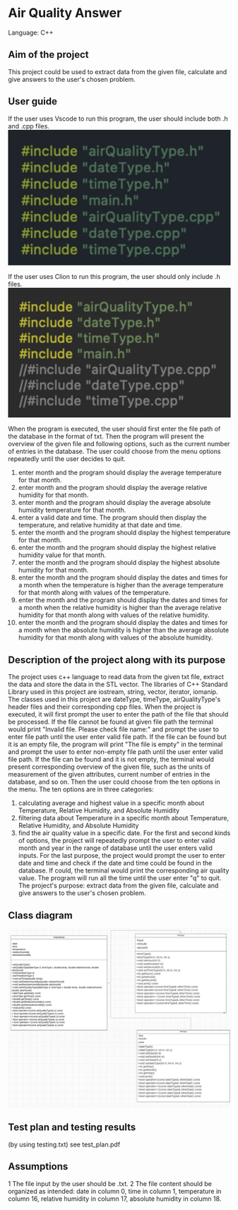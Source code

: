 # Air Quality Answer

Language: C++

## Aim of the project

This project could be used to extract data from the given file, calculate and give answers to the user's chosen problem.

## User guide

If the user uses Vscode to run this program, the user should include both .h and .cpp files.
![p1](pics/p1.jpg)

If the user uses Clion to run this program, the user should only include .h files.
![p2](pics/p2.jpg)

When the program is executed, the user should first enter the file path of the database in the format of txt. Then the program will present the overview of the given file and following options, such as the current number of entries in the database. The user could choose from the menu options repeatedly until the user decides to quit.

1. enter month and the program should display the average temperature for that month.
2. enter month and the program should display the average relative humidity for that month.
3. enter month and the program should display the average absolute humidity temperature for that month.
4. enter a valid date and time. The program should then display the temperature, and relative humidity at that date and time.
5. enter the month and the program should display the highest temperature for that month.
6. enter the month and the program should display the highest relative humidity value for that month.
7. enter the month and the program should display the highest absolute humidity for that month.
8. enter the month and the program should display the dates and times for a month when the temperature is higher than the average temperature for that month along with values of the temperature.
9. enter the month and the program should display the dates and times for a month when the relative humidity is higher than the average relative humidity for that month along with values of the relative humidity.
10. enter the month and the program should display the dates and times for a month when the absolute humidity is higher than the average absolute humidity for that month along with values of the absolute humidity.

## Description of the project along with its purpose

The project uses c++ language to read data from the given txt file, extract the data and store the data in the STL vector. The libraries of C++ Standard Library used in this project are iostream, string, vector, iterator, iomanip. The classes used in this project are dateType, timeType, airQualityType's header files and their corresponding cpp files.
When the project is executed, it will first prompt the user to enter the path of the file that should be processed. If the file cannot be found at given file path the terminal would print "Invalid file. Please check file name:" and prompt the user to enter file path until the user enter valid file path. If the file can be found but it is an empty file, the program will print "The file is empty" in the terminal and prompt the user to enter non-empty file path until the user enter valid file path. If the file can be found and it is not empty, the terminal would present corresponding overview of the given file, such as the units of measurement of the given attributes, current number of entries in the database, and so on.
Then the user could choose from the ten options in the menu.
The ten options are in three categories:

1. calculating average and highest value in a specific month about Temperature, Relative Humidity, and Absolute Humidity
2. filtering data about Temperature in a specific month about Temperature, Relative Humidity, and Absolute Humidity
3. find the air quality value in a specific date.
   For the first and second kinds of options, the project will repeatedly prompt the user to enter valid month and year in the range of database until the user enters valid inputs. For the last purpose, the project would prompt the user to enter date and time and check if the date and time could be found in the database. If could, the terminal would print the corresponding air quality value.
   The program will run all the time until the user enter "q" to quit.
   The project's purpose: extract data from the given file, calculate and give answers to the user's chosen problem.

## Class diagram

![diagram](pics/diagram.jpg)

## Test plan and testing results

(by using testing.txt)
see test_plan.pdf

## Assumptions

1 The file input by the user should be .txt.
2 The file content should be organized as intended: date in column 0, time in column 1, temperature in column 16, relative humidity in column 17, absolute humidity in column 18.
